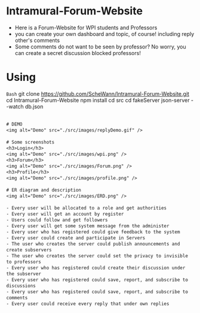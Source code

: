 # Intramural-Forum-Website

- Here is a Forum-Website for WPI students and Professors
- you can create your own dashboard and topic, of course! including reply other's comments
- Some comments do not want to be seen by professor? No worry, you can create a secret discussion blocked professors!

# Using
``` Bash ```
git clone https://github.com/ScheWann/Intramural-Forum-Website.git
cd Intramural-Forum-Website
npm install
cd src
cd fakeServer
json-server --watch db.json
```

# DEMO
<img alt="Demo" src="./src/images/replyDemo.gif" />

# Some screenshots
<h3>Login</h3>
<img alt="Demo" src="./src/images/wpi.png" />
<h3>Forum</h3>
<img alt="Demo" src="./src/images/Forum.png" />
<h3>Profile</h3>
<img alt="Demo" src="./src/images/profile.png" />

# ER diagram and description
<img alt="Demo" src="./src/images/ERD.png" />

- Every user will be allocated to a role and get authorities
- Every user will get an account by register
- Users could follow and get followers
- Every user will get some system message from the administer
- Every user who has registered could give feedback to the system
- Every user could create and participate in Servers
- The user who creates the server could publish announcements and create subservers
- The user who creates the server could set the privacy to invisible to professors
- Every user who has registered could create their discussion under the subserver
- Every user who has registered could save, report, and subscribe to discussions
- Every user who has registered could save, report, and subscribe to comments
- Every user could receive every reply that under own replies

